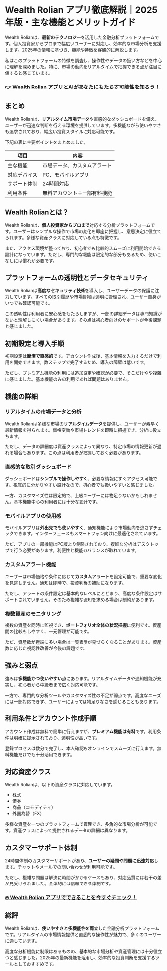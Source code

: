 # Wealth Rolian アプリ徹底解説｜2025年版・主な機能とメリットガイド
 

Wealth Rolianは、**最新のテクノロジー**を活用した金融分析プラットフォームです。個人投資家からプロまで幅広いユーザーに対応し、効率的な市場分析を支援します。2025年の情報に基づき、機能や特徴を客観的に解説します。

私はこのプラットフォームの特徴を調査し、操作性やデータの扱い方などを中心に理解を深めました。特に、市場の動向をリアルタイムで把握できる点が注目に値すると感じています。

### [👉  Wealth Rolian アプリとAIがあなたにもたらす可能性を知ろう！](https://tinyurl.com/429zwwu2)
## まとめ

Wealth Rolianは、**リアルタイム市場データ**や直感的なダッシュボードを備え、ユーザーが迅速な判断を行える環境を提供しています。多機能ながら使いやすさも追求されており、幅広い投資スタイルに対応可能です。

下記の表に主要ポイントをまとめました。

| 項目               | 内容                           |
|--------------------|--------------------------------|
| 主な機能           | 市場データ、カスタムアラート  |
| 対応デバイス       | PC、モバイルアプリ             |
| サポート体制       | 24時間対応                    |
| 利用条件           | 無料アカウント＋一部有料機能  |

## Wealth Rolianとは？

Wealth Rolianは、**個人投資家からプロまで**対応する分析プラットフォームです。ユーザーはシンプルな操作で市場の変化を即座に把握し、意思決定に役立てられます。多様な資産クラスに対応している点も特徴です。

また、アクセス環境が整っており、初心者でも比較的スムーズに利用開始できる設計になっています。ただし、専門的な機能は限定的な部分もあるため、使いこなしには慣れが必要です。

## プラットフォームの透明性とデータセキュリティ

Wealth Rolianは**高度なセキュリティ技術**を導入し、ユーザーデータの保護に注力しています。すべての取引履歴や市場情報は透明に管理され、ユーザー自身がいつでも確認可能です。

この透明性は利用者に安心感をもたらしますが、一部の詳細データは専門知識がないと理解しにくい場合があります。その点は初心者向けのサポートが今後課題と感じました。

## 初期設定と導入手順

初期設定は**簡潔で直感的**です。アカウント作成後、基本情報を入力するだけで利用を開始できます。数ステップで完了するため、導入の障壁は低いです。

ただし、プレミアム機能の利用には追加設定や確認が必要で、そこだけやや複雑に感じました。基本機能のみの利用であれば問題はありません。

## 機能の詳細

### リアルタイムの市場データと分析

Wealth Rolianは多様な市場の**リアルタイムデータ**を提供し、ユーザーが素早く最新情報を得られます。価格変動や市場トレンドを即時に把握でき、分析に役立ちます。

ただし、データの詳細度は資産クラスによって異なり、特定市場の情報更新が遅れる場合もあります。この点は利用者が把握しておく必要があります。

### 直感的な取引ダッシュボード

ダッシュボードは**シンプルで操作しやすく**、必要な情報にすぐアクセス可能です。視覚的に分かりやすい設計なので、初心者でも扱いやすいと感じました。

一方、カスタマイズ性は限定的で、上級ユーザーには物足りないかもしれません。基本機能中心の利用者には十分な設計です。

### モバイルアプリの使用感

モバイルアプリは**外出先でも使いやすく**、通知機能により市場動向を逃さずチェックできます。インターフェースもスマートフォン向けに最適化されています。

ただ、アプリの一部機能はPC版より制限されており、複雑な分析はデスクトップで行う必要があります。利便性と機能のバランスが取れています。

### カスタムアラート機能

ユーザーは市場価格や条件に応じて**カスタムアラート**を設定可能で、重要な変化を見逃しません。通知は即時で、投資判断の補助になります。

ただし、アラートの条件設定は基本的なレベルにとどまり、高度な条件設定はサポートされていません。そのため複雑な通知を求める場合は制約があります。

### 複数資産のモニタリング

複数の資産を同時に監視でき、**ポートフォリオ全体の状況把握**に便利です。資産間の比較もしやすく、一元管理が可能です。

ただ、資産数が極端に多い場合は一覧表示が見づらくなることがあります。資産数に応じた視認性改善が今後の課題です。

## 強みと弱点

強みは**多機能かつ使いやすい点**にあります。リアルタイムデータや通知機能が充実し、初心者から中級者まで広く対応可能です。

一方で、専門的な分析ツールやカスタマイズ性の不足が弱点です。高度なニーズには一部対応できず、ユーザーによっては物足りなさを感じることもあります。

## 利用条件とアカウント作成手順

アカウント作成は無料で簡単に行えますが、**プレミアム機能は有料**です。利用条件は明確に提示されており、透明性が高いです。

登録プロセスは数分で完了し、本人確認もオンラインでスムーズに行えます。無料機能だけでも十分活用できます。

## 対応資産クラス

Wealth Rolianは、以下の資産クラスに対応しています。

- 株式  
- 債券  
- 商品（コモディティ）  
- 外国為替（FX）  

多様な資産を一つのプラットフォームで管理でき、多角的な市場分析が可能です。資産クラスによって提供されるデータの詳細は異なります。

## カスタマーサポート体制

24時間体制のカスタマーサポートがあり、**ユーザーの疑問や問題に迅速対応**します。チャットやメールでの問い合わせが利用可能です。

ただし、複雑な問題は解決に時間がかかるケースもあり、対応品質には若干の差が見受けられました。全体的には信頼できる体制です。

### [🔥 Wealth Rolian アプリでできることを今すぐチェック！](https://tinyurl.com/429zwwu2)
## 総評

Wealth Rolianは、**使いやすさと多機能性を両立**した金融分析プラットフォームです。リアルタイムの市場情報提供と直感的な操作性が魅力で、多くのユーザーに適しています。

高度な分析機能に制限はあるものの、基本的な市場分析や資産管理には十分役立つと感じました。2025年の最新機能を活用し、効率的な投資判断を支援するツールとしておすすめです。